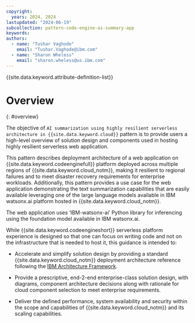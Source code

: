 ```yaml
---
copyright:
  years: 2024, 2024
lastupdated: "2024-06-19"
subcollection: pattern-code-engine-ai-summary-app
keywords:
authors:
  - name: "Tushar Vaghode"
    email: "Tushar.Vaghode@ibm.com"
  - name: "Sharon Wheless"
    email: "sharon.wheless@us.ibm.com"
---
```


{{site.data.keyword.attribute-definition-list}}

# Overview
{: #overview}

The objective of `AI summarization using highly resilient serverless architecture in {{site.data.keyword.cloud}}` pattern is to provide users a high-level overview of solution design and components used in hosting highly resilient serverless web application.

This pattern describes deployment architecture of a web application on {{site.data.keyword.codeenginefull}} platform deployed across multiple regions of {{site.data.keyword.cloud_notm}}, making it resilient to regional failures and to meet disaster recovery requirements for enterprise workloads. Additionally, this pattern provides a use case for the web application demonstrating the text summarization capabilities that are easily available leveraging one of the large language models available in IBM watsonx.ai platform hosted in {{site.data.keyword.cloud_notm}}.

The web application uses ‘IBM-watsonx-ai’ Python library for inferencing using the foundation model available in IBM watsonx.ai.

While {{site.data.keyword.codeengineshort}} serverless platform experience is designed so that one can focus on writing code and not on the infrastructure that is needed to host it, this guidance is intended to:

* Accelerate and simplify solution design by providing a standard {{site.data.keyword.cloud_notm}} deployment architecture reference following the [IBM Architecture Framework](/docs/architecture-framework).

* Provide a prescriptive, end-2-end enterprise-class solution design, with diagrams, component architecture decisions along with rationale for cloud component selection to meet enterprise requirements.

* Deliver the defined performance, system availability and security within the scope and capabilities of {{site.data.keyword.cloud_notm}} and its scaling capabilities.
